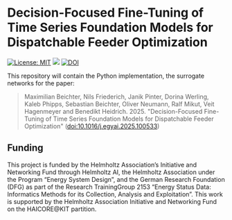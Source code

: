# Decision-Focused Fine-Tuning of Time Series Foundation Models for Dispatchable Feeder Optimization

[![License: MIT](https://img.shields.io/badge/License-MIT-yellow.svg)](https://opensource.org/licenses/MIT)
[![](https://img.shields.io/badge/Contact-maximilian.beichter%40kit.edu-orange?label=Contact)](maximilian.beichter@kit.edu)
[![DOI](https://img.shields.io/badge/DOI-10.1016%2Fj.egyai.2025.100533-blue)](https://doi.org/10.1016/j.egyai.2025.100533)


This repository will contain the Python implementation, the surrogate networks for the paper:
> Maximilian Beichter, Nils Friederich, Janik Pinter, Dorina Werling, Kaleb
Phipps, Sebastian Beichter, Oliver Neumann, Ralf Mikut, Veit Hagenmeyer and 
Benedikt Heidrich. 2025. "Decision-Focused Fine-Tuning of Time Series Foundation Models
for Dispatchable Feeder Optimization" ([doi:10.1016/j.egyai.2025.100533](https://doi.org/10.1016/j.egyai.2025.100533))

## Funding

This project is funded by the Helmholtz Association’s Initiative and Networking Fund through Helmholtz AI, the Helmholtz Association under the Program “Energy System Design”, and the German Research Foundation (DFG) as part of the Research TrainingGroup 2153 “Energy Status Data: Informatics Methods for its Collection, Analysis and Exploitation”. This work is supported by the Helmholtz Association Initiative and Networking Fund on the HAICORE@KIT partition.